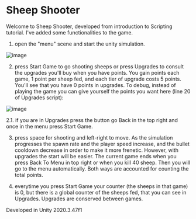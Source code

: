 # Sheep Shooter

Welcome to Sheep Shooter, developed from introduction to Scripting tutorial. I've added some functionalities to the game.

1. open the "menu" scene and start the unity simulation.

![image](https://user-images.githubusercontent.com/72511703/235790317-5042dee7-b12e-4add-85bc-1ad45329baa0.png)

2. press Start Game to go shooting sheeps or press Upgrades to consult the upgrades you'll buy when you have points. You gain points each game, 1 point per sheep fed, and each tier of upgrade costs 5 points. You'll see that you have 0 points in upgrades. To debug, instead of playing the game you can give yourself the points you want here (line 20 of Upgrades script):

![image](https://user-images.githubusercontent.com/72511703/235790881-84a628d5-2f91-4ae4-aee4-f16911bac1a8.png)


2.1. if you are in Upgrades press the button go Back in the top right and once in the menu press Start Game.

3. press space for shooting and left-right to move. As the simulation progresses the spawn rate and the player speed increase, and the bullet cooldown decrease in order to make it more frenetic. However, with upgrades the start will be easier. The current game ends when you press Back To Menu in top right or when you kill 40 sheep. Then you will go to the menu automatically. Both ways are accounted for counting the total points.

4. everytime you press Start Game your counter (the sheeps in that game) is 0, but there is a global counter of the sheeps fed, that you can see in Upgrades. Upgrades are conserved between games.

Developed in Unity 2020.3.47f1
